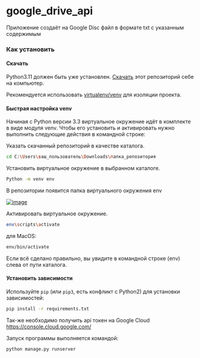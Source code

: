 # google_drive_api
Приложение создаёт на Google Disc файл в формате txt с указанным содержимым

### Как установить

#### Скачать 

Python3.11 должен быть уже установлен.
[Скачать](https://github.com/qqJonni/google_drive_api.git) этот репозиторий себе на компьютер.

Рекомендуется использовать [virtualenv/venv](https://docs.python.org/3/library/venv.html)
для изоляции проекта.

#### Быстрая настройка venv

Начиная с Python версии 3.3 виртуальное окружение идёт в комплекте в виде модуля
venv. Чтобы его установить и активировать нужно выполнить следующие действия в
командной строке:  

Указать скачанный репозиторий в качестве каталога.
```sh
cd C:\Users\ваш_пользователь\Downloads\папка_репозитория
```
Установить виртуальное окружение в выбранном каталоге.
```sh
Python -m venv env
```
В репозитории появится папка виртуального окружения env  

<a href="https://imgbb.com/"><img src="https://i.ibb.co/Hn4C6PD/image.png" alt="image" border="0"></a>

Активировать виртуальное окружение.
```sh
env\scripts\activate
```
для MacOS:
```sh
env/bin/activate
```
Если всё сделано правильно, вы увидите в командной строке (env) слева от пути 
каталога.  
#### Установить зависимости

Используйте `pip` (или `pip3`, есть конфликт с Python2) для установки 
зависимостей:

```sh
pip install -r requirements.txt
```
Так-же необходимо получить api токен на Google Cloud https://console.cloud.google.com/

Запуск программы выполняется командой:
```sh
python manage.py runserver
```
